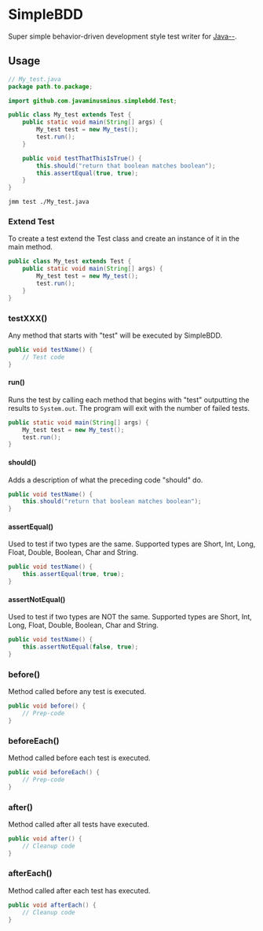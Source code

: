# SimpleBDD

Super simple behavior-driven development style test writer for [Java--](https://github.com/javaminusminus/jmm).

## Usage

```java
// My_test.java
package path.to.package;

import github.com.javaminusminus.simplebdd.Test;

public class My_test extends Test {
    public static void main(String[] args) {
        My_test test = new My_test();
        test.run();
    }

    public void testThatThisIsTrue() {
        this.should("return that boolean matches boolean");
        this.assertEqual(true, true);
    }
}
```

    jmm test ./My_test.java

### Extend Test

To create a test extend the Test class and create an instance of it in the main method.

```java
public class My_test extends Test {
    public static void main(String[] args) {
        My_test test = new My_test();
        test.run();
    }
}
```

### testXXX()

Any method that starts with "test" will be executed by SimpleBDD.

```java
public void testName() {
    // Test code
}
```

#### run()

Runs the test by calling each method that begins with "test" outputting the results to `System.out`. The program will exit with the number of failed tests.

```java
public static void main(String[] args) {
    My_test test = new My_test();
    test.run();
}
```

#### should()

Adds a description of what the preceding code "should" do.

```java
public void testName() {
    this.should("return that boolean matches boolean");
}
```

#### assertEqual()

Used to test if two types are the same. Supported types are Short, Int, Long, Float, Double, Boolean, Char and String.

```java
public void testName() {
    this.assertEqual(true, true);
}
```

#### assertNotEqual()

Used to test if two types are NOT the same. Supported types are Short, Int, Long, Float, Double, Boolean, Char and String.

```java
public void testName() {
    this.assertNotEqual(false, true);
}
```

### before()

Method called before any test is executed.

```java
public void before() {
    // Prep-code
}
```

### beforeEach()

Method called before each test is executed.

```java
public void beforeEach() {
    // Prep-code
}
```

### after()

Method called after all tests have executed.

```java
public void after() {
    // Cleanup code
}
```

### afterEach()

Method called after each test has executed.

```java
public void afterEach() {
    // Cleanup code
}
```
